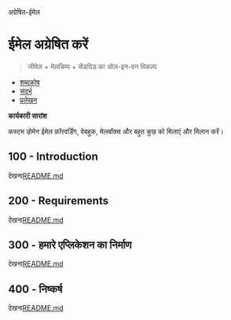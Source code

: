 अग्रेषित-ईमेल

# ईमेल अग्रेषित करें

> जीमेल + मेलचिम्प + सेंडग्रिड का ऑल-इन-वन विकल्प

-   [शब्दकोष](./GLOSSARY.md)
-   [संदर्भ](./REFERENCES.md)
-   [प्रलेखन](./DOCUMENTATION.md)

**कार्यकारी सारांश**

कस्टम डोमेन ईमेल फ़ॉरवर्डिंग, वेबहुक, मेलबॉक्स और बहुत कुछ को मिलाएं और मिलान करें।

## 100 - Introduction

देखना[README.md](./100/README.md)

## 200 - Requirements

देखना[README.md](./200/README.md)

## 300 - हमारे एप्लिकेशन का निर्माण

देखना[README.md](./300/README.md)

## 400 - निष्कर्ष

देखना[README.md](./400/README.md)
